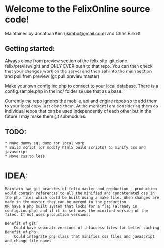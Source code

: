 # Welcome to the FelixOnline source code!

Maintained by Jonathan Kim (jkimbo@gmail.com) and Chris Birkett

## Getting started:

Always clone from preview section of the felix site (git clone felix/preview/.git) and ONLY EVER push to that repo. You can then check that your changes work on the server and then ssh into the main section and pull from preview (git pull preview master)

Make your own config.inc.php to connect to your local database. There is a config.sample.php in the inc/ folder so use that as a base.

Currently the repo ignores the mobile, api and engine repos so to add them to your local copy just clone them. At the moment I am considering them as individual repos that can be used independently of each other but in the future I may make them git submodules.  

## TODO:
    * Make dummy sql dump for local work
    * Build script (or modify html5 build scripts) to minify css and javascript
    * Move css to less

# IDEA:
    Maintain two git branches of felix master and production - production would contain references to all the minified and concatenated css in the php files which could be built using a make file. When changes are made in the master they can be merged to the production
    OR have a php built system that looks for a flag (already in config.inc.php) and if it is set uses the minified version of the files. If not uses production versions. 

    Benefit of git:
        Could have separate versions of .htaccess files for better caching
    Benefit of php:
        Could integrate php class that minifies css files and javascript and change file names

